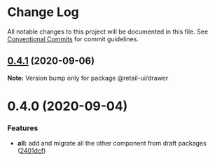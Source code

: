 # Change Log

All notable changes to this project will be documented in this file.
See [Conventional Commits](https://conventionalcommits.org) for commit guidelines.

## [0.4.1](https://github.com/sondh0127/retail-ui/compare/@retail-ui/drawer@0.4.0...@retail-ui/drawer@0.4.1) (2020-09-06)

**Note:** Version bump only for package @retail-ui/drawer

# 0.4.0 (2020-09-04)

### Features

- **all:** add and migrate all the other component from draft packages ([2401dcf](https://github.com/sondh0127/retail-ui/commit/2401dcffeed92aa322be2944d4cfa9b8002e6e53))
